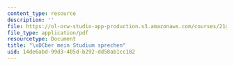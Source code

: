 ```yaml
---
content_type: resource
description: ''
file: https://ol-ocw-studio-app-production.s3.amazonaws.com/courses/21g-410-advanced-german-professional-communication-spring-2017/14de6abd99d3405db292dd58ab1cc182_21G_410s17_W05_M11.pdf
file_type: application/pdf
resourcetype: Document
title: "\xDCber mein Studium sprechen"
uid: 14de6abd-99d3-405d-b292-dd58ab1cc182
---
```

